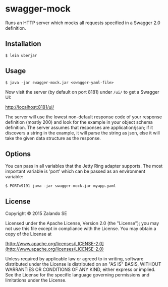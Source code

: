 # swagger-mock

Runs an HTTP server which mocks all requests specified in a Swagger 2.0 definition.

## Installation

    $ lein uberjar

## Usage

    $ java -jar swagger-mock.jar <swagger-yaml-file>

Now visit the server (by default on port 8181) under `/ui/` to get a Swagger UI:

[http://localhost:8181/ui/](http://localhost:8181/ui/)

The server will use the lowest non-default response code of your response definition (mostly 200) and look for the
example in your object schema definition. The server assumes that responses are application/json; if it discovers a
string in the example, it will parse the string as json, else it will take the given data structure as the response.

## Options

You can pass in all variables that the Jetty Ring adapter supports. The most important variable is 'port'
which can be passed as an environment variable:

    $ PORT=9191 java -jar swagger-mock.jar myapp.yaml

## License

Copyright © 2015 Zalando SE

Licensed under the Apache License, Version 2.0 (the "License");
you may not use this file except in compliance with the License.
You may obtain a copy of the License at

   [http://www.apache.org/licenses/LICENSE-2.0](http://www.apache.org/licenses/LICENSE-2.0)

Unless required by applicable law or agreed to in writing, software
distributed under the License is distributed on an "AS IS" BASIS,
WITHOUT WARRANTIES OR CONDITIONS OF ANY KIND, either express or implied.
See the License for the specific language governing permissions and
limitations under the License.

